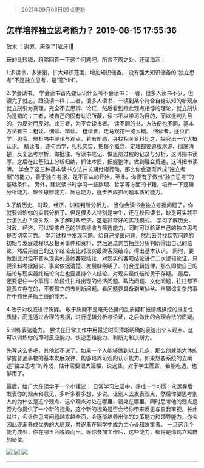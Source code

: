 > 2021年09月03日09点更新
<link rel="stylesheet" href="https://cdn.jsdelivr.net/gh/taotie6/sampleJSON@main/css/photo_show.css">


 ## 怎样培养独立思考能力？ 2019-08-15 17:55:36

 [㪚木](https://www.coolapk.com/feed/13307288?shareKey=NGNkZmI1MzA5ZjZkNjEzMTc0ZDk~) ：谢邀，来晚了[呲牙]🍉

玩的比较嗨，粗略回答一下这个问题吧，所言不周之处，还请海涵：

1.多读书，多涉猎，扩大知识范围，增加知识储备。
没有强大知识储备的“独立思考”不是独立思考，是“意YIN”。

2.学会读书。
学会读书首先要认识什么叫不会读书：一者，很多人读书不少<!--break-->，但读完了就忘，跟没读一样；二者，很多人读书，一读到某个符合自身认知的新观点就立刻引为真理，完全不去思辨、论证，然后看到跟此观点相悖的理论，就立刻认为是错的；三者，被自己的固有认识所蔽，读书不以学习为目的，而以批判为目的，为反对而反对。此三者，为不会读书者。
读不同的书，方法便也不同，基本方法有三：粗读、细读、精读。
粗读者，走马观花一览大概。
细读者，逐页而学，思索、辨析书中理论与观点，若有所惑，寻找相关资料比之，探究出一个大概认识。
精读者，逐句而学，扎扎实实，把每个概念、定理都要追根求源、彻底清楚，反复思考辨析，做批注、写读书笔记、做思辨过程的记录与分析，这叫把书读厚。之后在此基础上分析归纳，抓住本质，把握整体，做到融会贯通，这叫把书读薄。
学会了这三种基本读书方法并长期付诸行动，那么你会逐渐养成“独立考据”的能力，善于独立考据，是不盲从的开始，至此，你便有了做出“独立思考”的基础条件。
另外，建议读书时学习一些数理、哲学等方面的书籍，培养一下逻辑分析能力、理性思辨能力、反思能力，逐步养成抓问题本质的能力。

3.了解历史、时政、经济，训练判断分析力。
当你会读书会独立考据问题了，你就要训练你的实践分析了。但是很多人特别是学生，还在校园读书，缺乏可实践平台怎么办？没关系，多了解时政经济，这是非常好的实践模式。
学习了解历史、时政、经济，可以锻炼自己的信息接收与筛选能力，同时可以验证自己的独立思考是否切实可靠。
学习过程中发现问题、给自己提出问题，然后去寻找探究问题的初始与发展过程以及相关事件和资料，然后通过剥茧抽丝分析判断得出自己的结论，然后用自己的这个结论去比对现实最终客观结论，得出基本认识。
同时，要做到比对但不盲从现实的最终客观结论，对现实的客观结论进行二次逻辑论证，只要资料考据翔实、事实依据清楚、发展脉络明了、符合逻辑规律，那么即使自己的结论与现实最终结论向左也要坚持个人结论、对现实最终结论勇于存疑。
最后，还要记住一个事情：阶段性扎堆出现的经济问题、政治问题、文化问题，往往都不是孤立存在的，不要孤立的去判断问题。看问题要具备剥茧抽丝、从错综复杂的事件中抓住矛盾主线的能力。

4.敢于对权威进行质疑。
敢于质疑不是毫无依据的乱质疑和被情绪操控的报复性质疑，而是通过合理的考据，进行逻辑分析与论证，之后做出的合理合法的质疑。

5.训练表达能力。
尝试在日常工作中用最短时间清晰明确的表达出个人观点。这可以训练你的即时反应能力、快速思维能力、判断力和决断力。

先写这么多吧，其他就不说了。如果一个人能够做到以上几点，那么他就能大体的掌握普通事物的基本发展规律、能够培养可观的认识能力。如果想要系统的去阐述“独立思考”的养成，估计需要很大篇幅，说这些，对于学生而言，若能吃透，也够用了。

最后，给广大在读学子一个小建议：
日常学习生活中，养成一个xi惯：永远靠后发表你的观点和意见，多听多看多想，少说。让别人去发表观点，然后你要思考别人的为什么是这个观点、这个观点对处在哪里，错处在哪里，同时思考他的观点是否为你提供了一个新的视角，这个新的视角是否会给你带来反思与自我审视。长此以往，会让你思考问题越来越全面，会逐渐培养出你的决策能力和领导能力，你会因此逐渐养成优秀的大局观，并逐渐在同学中成为主心骨和决策者。
一旦这几个能力成型，你在哪里会脱颖而出。等你参加工作后，这些能力，都将是你鹤立鸡群的倚仗。 

<div class="album">
<img class="img-item" src="http://image.coolapk.com/feed/2019/0414/22/1081091_1555250918_5879@340x233.gif" />
<img class="img-item" src="http://image.coolapk.com/feed/2019/0414/08/1081091_1555203125_23@182x252.gif" />
<img class="img-item" src="http://image.coolapk.com/feed/2019/0507/23/1081091_4496_9334@320x180.gif" />
</div>

 ------- 

